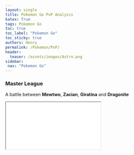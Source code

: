 ```yaml
---
layout: single
title: Pokemon Go PvP Analysis
katex: True
tags: Pokemon Go
toc: true
toc_label: "Pokemon Go"
toc_sticky: true
authors: Henry
permalink: /Pokemon/PvP/
header:
  teaser: /assets/images/Astro.png
sidebar:
 nav: "Pokemon Go"
---
```


### Master League

A battle between **Mewtwo**, **Zacian**, **Giratina** and **Dragonite** 

<iframe src="/assets/images/Master.png"></iframe>




